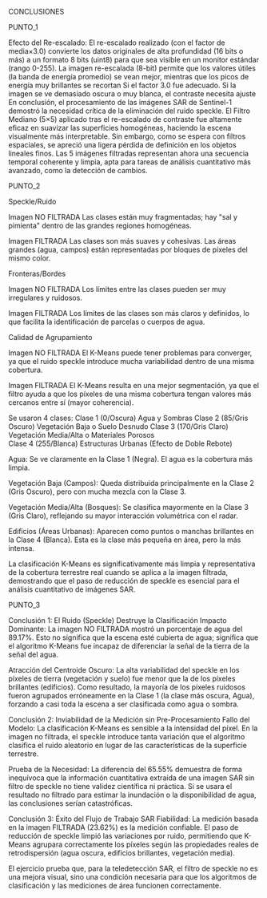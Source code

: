 CONCLUSIONES


PUNTO_1

Efecto del Re-escalado: El re-escalado realizado (con el factor de media×3.0) convierte los datos originales de alta profundidad (16 bits o más) a un formato 8 bits (uint8) para que sea visible en un monitor estándar (rango 0-255).
La imagen re-escalada (8-bit) permite que los valores útiles (la banda de energía promedio) se vean mejor, mientras que los picos de energía muy brillantes se recortan 
Si el factor 3.0 fue adecuado. Si la imagen se ve demasiado oscura o muy blanca, el contraste necesita ajuste
En conclusión, el procesamiento de las imágenes SAR de Sentinel-1 demostró la necesidad crítica de la eliminación del ruido speckle. El Filtro Mediano (5×5) aplicado tras el re-escalado de contraste fue altamente eficaz en suavizar las superficies homogéneas, haciendo la escena visualmente más interpretable. Sin embargo, como se espera con filtros espaciales, se apreció una ligera pérdida de definición en los objetos lineales finos. Las 5 imágenes filtradas representan ahora una secuencia temporal coherente y limpia, apta para tareas de análisis cuantitativo más avanzado, como la detección de cambios.

PUNTO_2


Speckle/Ruido

Imagen NO FILTRADA
Las clases están muy fragmentadas; hay "sal y pimienta" dentro de las grandes regiones homogéneas.

Imagen FILTRADA
Las clases son más suaves y cohesivas. Las áreas grandes (agua, campos) están representadas por bloques de píxeles del mismo color.


Fronteras/Bordes

Imagen NO FILTRADA
Los límites entre las clases pueden ser muy irregulares y ruidosos.	

Imagen FILTRADA
Los límites de las clases son más claros y definidos, lo que facilita la identificación de parcelas o cuerpos de agua.


Calidad de Agrupamiento

Imagen NO FILTRADA
El K-Means puede tener problemas para converger, ya que el ruido speckle introduce mucha variabilidad dentro de una misma cobertura.	

Imagen FILTRADA
El K-Means resulta en una mejor segmentación, ya que el filtro ayuda a que los píxeles de una misma cobertura tengan valores más cercanos entre sí (mayor coherencia).


Se usaron 4 clases:
Clase 1 (0/Oscura)	Agua y Sombras
Clase 2 (85/Gris Oscuro)	Vegetación Baja o Suelo Desnudo	
Clase 3 (170/Gris Claro)	Vegetación Media/Alta o Materiales Porosos	
Clase 4 (255/Blanca)	Estructuras Urbanas (Efecto de Doble Rebote)

Agua: Se ve claramente en la Clase 1 (Negra). El agua es la cobertura más limpia.

Vegetación Baja (Campos): Queda distribuida principalmente en la Clase 2 (Gris Oscuro), pero con mucha mezcla con la Clase 3.

Vegetación Media/Alta (Bosques): Se clasifica mayormente en la Clase 3 (Gris Claro), reflejando su mayor interacción volumétrica con el radar.

Edificios (Áreas Urbanas): Aparecen como puntos o manchas brillantes en la Clase 4 (Blanca). Esta es la clase más pequeña en área, pero la más intensa.


La clasificación K-Means es significativamente más limpia y representativa de la cobertura terrestre real cuando se aplica a la imagen filtrada, demostrando que el paso de reducción de speckle es esencial para el análisis cuantitativo de imágenes SAR.


PUNTO_3


Conclusión 1: El Ruido (Speckle) Destruye la Clasificación
Impacto Dominante: La imagen NO FILTRADA mostró un porcentaje de agua del 89.17%. Esto no significa que la escena esté cubierta de agua; significa que el algoritmo K-Means fue incapaz de diferenciar la señal de la tierra de la señal del agua.


Atracción del Centroide Oscuro: La alta variabilidad del speckle en los píxeles de tierra (vegetación y suelo) fue menor que la de los píxeles brillantes (edificios). Como resultado, la mayoría de los píxeles ruidosos fueron agrupados erróneamente en la Clase 1 (la clase más oscura, Agua), forzando a casi toda la escena a ser clasificada como agua o sombra.


Conclusión 2: Inviabilidad de la Medición sin Pre-Procesamiento
Fallo del Modelo: La clasificación K-Means es sensible a la intensidad del píxel. En la imagen no filtrada, el speckle introduce tanta variación que el algoritmo clasifica el ruido aleatorio en lugar de las características de la superficie terrestre.


Prueba de la Necesidad: La diferencia del 65.55% demuestra de forma inequívoca que la información cuantitativa extraída de una imagen SAR sin filtro de speckle no tiene validez científica ni práctica. Si se usara el resultado no filtrado para estimar la inundación o la disponibilidad de agua, las conclusiones serían catastróficas.


Conclusión 3: Éxito del Flujo de Trabajo SAR
Fiabilidad: La medición basada en la imagen FILTRADA (23.62%) es la medición confiable. El paso de reducción de speckle limpió las variaciones por ruido, permitiendo que K-Means agrupara correctamente los píxeles según las propiedades reales de retrodispersión (agua oscura, edificios brillantes, vegetación media).


El ejercicio prueba que, para la teledetección SAR, el filtro de speckle no es una mejora visual, sino una condición necesaria para que los algoritmos de clasificación y las mediciones de área funcionen correctamente.
